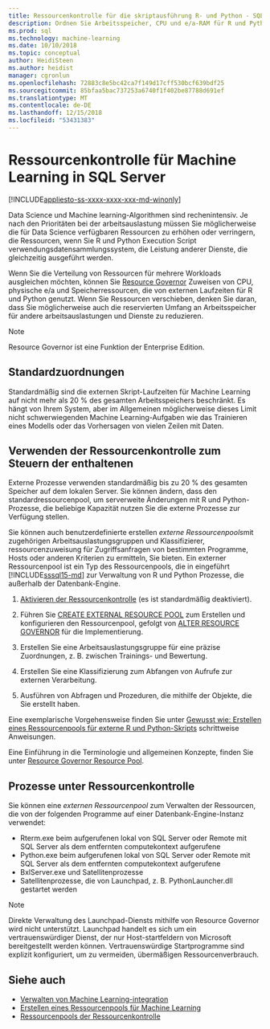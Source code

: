 ```yaml
---
title: Ressourcenkontrolle für die skriptausführung R- und Python - SQL Server-Machine Learning
description: Ordnen Sie Arbeitsspeicher, CPU und e/a-RAM für R und Python-Workloads in SQL Server-Datenbank-Engine-Instanz an.
ms.prod: sql
ms.technology: machine-learning
ms.date: 10/10/2018
ms.topic: conceptual
author: HeidiSteen
ms.author: heidist
manager: cgronlun
ms.openlocfilehash: 72883c8e5bc42ca7f149d17cff530bcf639bdf25
ms.sourcegitcommit: 85bfaa5bac737253a6740f1f402be87788d691ef
ms.translationtype: MT
ms.contentlocale: de-DE
ms.lasthandoff: 12/15/2018
ms.locfileid: "53431383"
---
```

# <a name="resource-governance-for-machine-learning-in-sql-server"></a>Ressourcenkontrolle für Machine Learning in SQL Server
[!INCLUDE[appliesto-ss-xxxx-xxxx-xxx-md-winonly](../../includes/appliesto-ss-xxxx-xxxx-xxx-md-winonly.md)]

Data Science und Machine learning-Algorithmen sind rechenintensiv. Je nach den Prioritäten bei der arbeitsauslastung müssen Sie möglicherweise die für Data Science verfügbaren Ressourcen zu erhöhen oder verringern, die Ressourcen, wenn Sie R und Python Execution Script verwendungsdatensammlungssystem, die Leistung anderer Dienste, die gleichzeitig ausgeführt werden. 

Wenn Sie die Verteilung von Ressourcen für mehrere Workloads ausgleichen möchten, können Sie [Resource Governor](../../relational-databases/resource-governor/resource-governor.md) Zuweisen von CPU, physische e/a und Speicherressourcen, die von externen Laufzeiten für R und Python genutzt. Wenn Sie Ressourcen verschieben, denken Sie daran, dass Sie möglicherweise auch die reservierten Umfang an Arbeitsspeicher für andere arbeitsauslastungen und Dienste zu reduzieren. 

> [!NOTE] 
> Resource Governor ist eine Funktion der Enterprise Edition.

## <a name="default-allocations"></a>Standardzuordnungen

Standardmäßig sind die externen Skript-Laufzeiten für Machine Learning auf nicht mehr als 20 % des gesamten Arbeitsspeichers beschränkt. Es hängt von Ihrem System, aber im Allgemeinen möglicherweise dieses Limit nicht schwerwiegenden Machine Learning-Aufgaben wie das Trainieren eines Modells oder das Vorhersagen von vielen Zeilen mit Daten. 

## <a name="use-resource-governor-to-control-resourcing"></a>Verwenden der Ressourcenkontrolle zum Steuern der enthaltenen
 
Externe Prozesse verwenden standardmäßig bis zu 20 % des gesamten Speicher auf dem lokalen Server. Sie können ändern, dass den standardressourcenpool, um serverweite Änderungen mit R und Python-Prozesse, die beliebige Kapazität nutzen Sie die externe Prozesse zur Verfügung stellen.

Sie können auch benutzerdefinierte erstellen *externe Ressourcenpools*mit zugehörigen Arbeitsauslastungsgruppen und Klassifizierer, ressourcenzuweisung für Zugriffsanfragen von bestimmten Programme, Hosts oder anderen Kriterien zu ermitteln, Sie bieten. Ein externer Ressourcenpool ist ein Typ des Ressourcenpools, die in eingeführt [!INCLUDE[sssql15-md](../../includes/sssql15-md.md)] zur Verwaltung von R und Python Prozesse, die außerhalb der Datenbank-Engine.

1. [Aktivieren der Ressourcenkontrolle](https://docs.microsoft.com/sql/relational-databases/resource-governor/enable-resource-governor) (es ist standardmäßig deaktiviert).

2. Führen Sie [CREATE EXTERNAL RESOURCE POOL](https://docs.microsoft.com/sql/t-sql/statements/create-external-resource-pool-transact-sql) zum Erstellen und konfigurieren den Ressourcenpool, gefolgt von [ALTER RESOURCE GOVERNOR](https://docs.microsoft.com/sql/t-sql/statements/alter-resource-governor-transact-sql) für die Implementierung.

3. Erstellen Sie eine Arbeitsauslastungsgruppe für eine präzise Zuordnungen, z. B. zwischen Trainings- und Bewertung.

4. Erstellen Sie eine Klassifizierung zum Abfangen von Aufrufe zur externen Verarbeitung.

5. Ausführen von Abfragen und Prozeduren, die mithilfe der Objekte, die Sie erstellt haben.

Eine exemplarische Vorgehensweise finden Sie unter [Gewusst wie: Erstellen eines Ressourcenpools für externe R und Python-Skripts](../../advanced-analytics/r/how-to-create-a-resource-pool-for-r.md) schrittweise Anweisungen.

Eine Einführung in die Terminologie und allgemeinen Konzepte, finden Sie unter [Resource Governor Resource Pool](../../relational-databases/resource-governor/resource-governor-resource-pool.md).

## <a name="processes-under-resource-governance"></a>Prozesse unter Ressourcenkontrolle
  
 Sie können eine *externen Ressourcenpool* zum Verwalten der Ressourcen, die von der folgenden Programme auf einer Datenbank-Engine-Instanz verwendet:

+ Rterm.exe beim aufgerufenen lokal von SQL Server oder Remote mit SQL Server als dem entfernten computekontext aufgerufene
+ Python.exe beim aufgerufenen lokal von SQL Server oder Remote mit SQL Server als dem entfernten computekontext aufgerufene
+ BxlServer.exe und Satellitenprozesse
+ Satellitenprozesse, die von Launchpad, z. B. PythonLauncher.dll gestartet werden
  
> [!NOTE]
> Direkte Verwaltung des Launchpad-Diensts mithilfe von Resource Governor wird nicht unterstützt. Launchpad handelt es sich um ein vertrauenswürdiger Dienst, der nur Host-startfeldern von Microsoft bereitgestellt werden können. Vertrauenswürdige Startprogramme sind explizit konfiguriert, um zu vermeiden, übermäßigen Ressourcenverbrauch.
  
## <a name="see-also"></a>Siehe auch

+ [Verwalten von Machine Learning-integration](../r/managing-and-monitoring-r-solutions.md)
+ [Erstellen eines Ressourcenpools für Machine Learning](../r/how-to-create-a-resource-pool-for-r.md)
+ [Ressourcenpools der Ressourcenkontrolle](../../relational-databases/resource-governor/resource-governor-resource-pool.md)
